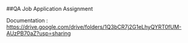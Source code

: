 ##QA Job Application Assignment


Documentation : https://drive.google.com/drive/folders/1Q3bCR7j2G1eLhyQYRT0fUM-AUzPB70aZ?usp=sharing
